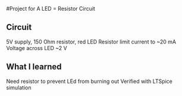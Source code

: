 #Project for A LED = Resistor Circuit

## Circuit
5V supply, 150 Ohm resistor, red LED
Resistor limit current to ~20 mA
Voltage across LED ~2 V

## What I learned
Need resistor to prevent LEd from burning out
Verified with LTSpice simulation
